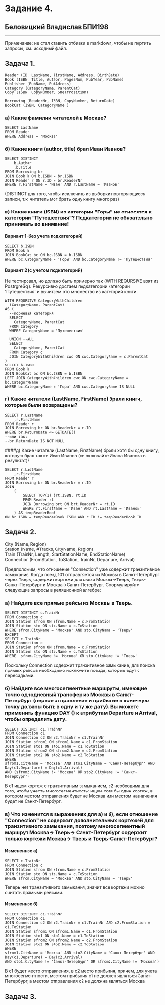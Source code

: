 # Задание 4.## Беловицкий Владислав БПИ198---Примечание: не стал ставить отбивки в markdown, чтобы не портить запросы, см. исходный файл.## Задача 1.```Reader (ID, LastName, FirstName, Address, BirthDate)Book (ISBN, Title, Author, PagesNum, PubYear, PubName)Publisher (PubName, PubAdress)Category (CategoryName, ParentCat)Copy (ISBN, CopyNumber, ShelfPosition)Borrowing (ReaderNr, ISBN, CopyNumber, ReturnDate)BookCat (ISBN, CategoryName )```### а) Какие фамилии читателей в Москве?```SELECT LastNameFROM ReaderWHERE Address = 'Москва'```### б) Какие книги (author, title) брал Иван Иванов?```SELECT DISTINCT 	b.Author	,b.TitleFROM Borrowing brJOIN Book b ON b.ISBN = br.ISBNJOIN Reader r ON r.ID = br.ReaderNrWHERE r.FirstName = 'Иван' AND r.LastName = 'Иванов'```(DISTINCT для того, чтобы исключить из выборки повторяющиеся записи, т.к. читатель мог брать одну книгу много раз) ### в) Какие книги (ISBN) из категории "Горы" не относятся к категории "Путешествия"? Подкатегории не обязательно принимать во внимание!#### Вариант 1 (без учета подкатегорий)```SELECT b.ISBNFROM Book bJOIN BookCat bc ON bc.ISBN = b.ISBNWHERE bc.CategoryName = 'Горы' AND bc.CategoryName != 'Путешествия'```#### Вариант 2 (с учетом подкатегорий)Не тестировал, но должно быть примерно так (WITH REQURSIVE взят из PostrgreSql). Рекурсивно достаем подкатегории категории 'Путешествия' и вычитаем это множество из категорий книги. <br>```WITH REQURSIVE CategoryWithСhildren  (CategoryName, ParentCat)AS (  --корневая категория  SELECT	CategoryName, ParentCat  FROM Category  WHERE CategoryName = 'Путешествия'    UNION --ALL  SELECT	CategoryName, ParentCat  FROM Category c  JOIN CategoryWithСhildren cwc ON cwc.CategoryName = c.ParentCat)SELECT b.ISBNFROM Book bJOIN BookCat bc ON bc.ISBN = b.ISBNLEFT JOIN CategoryWithСhildren cwc ON cwc.CategoryName = bc.CategoryNameWHERE bc.CategoryName = 'Горы' AND cwc.CategoryName IS NULL```### г) Какие читатели (LastName, FirstName) брали книги, которые были возвращены?```SELECT r.LastName	,r.FirstNameFROM Reader rJOIN Borrowing br ON br.ReaderNr = r.IDWHERE br.ReturnDate <= GETDATE()--или так:--br.ReturnDate IS NOT NULL```####д) Какие читатели (LastName, FirstName) брали хотя бы одну книгу, которую брал также Иван Иванов (не включайте Ивана Иванова в результат)?```SELECT r.LastName	,r.FirstNameFROM Reader rJOIN Borrowing br ON br.ReaderNr = r.IDJOIN     (        SELECT TOP(1) brt.ISBN, rt.ID        FROM Reader rt        JOIN Borrowing brt ON brt.ReaderNr = rt.ID        WHERE rt.FirstName = 'Иван' AND rt.LastName = 'Иванов'    ) AS tempReaderBookON br.ISBN = tempReaderBook.ISBN AND r.ID != tempReaderBook.ID```## Задача 2.City (Name, Region)</br>Station (Name, #Tracks, CityName, Region)</br>Train (TrainNr, Length, StartStationName, EndStationName)</br>Connection (FromStation, ToStation, TrainNr, Departure, Arrival)</br>Предположим, что отношение "Connection" уже содержит транзитивное замыкание. Когда поезд 101 отправляется из Москвы в Санкт-Петербург через Тверь, содержит кортежи для связи Москва->Тверь, Тверь-Санкт-Петербург и Москва->Санкт-Петербург. Сформулируйте следующие запросы в реляционной алгебре:### а) Найдите все прямые рейсы из Москвы в Тверь.```SELECT DISTINCT c.TrainNrFROM Connection cJOIN Station sfrom ON sfrom.Name = c.FromStationJOIN Station sto ON sto.Name = c.ToStationWHERE sfrom.CityName = 'Москва' AND sto.CityName = 'Тверь'EXCEPTSELECT c.TrainNrFROM Connection cJOIN Station sfrom ON sfrom.Name = c.FromStationJOIN Station sto ON sto.Name = c.ToStationWHERE  sfrom.CityName != 'Москва' OR sto.CityName != 'Тверь'```Поскольку Connection содержит транзитивное замыкание, для поиска прямых рейсов необходимо исключить поезда, которые едут с пересадками.### б) Найдите все многосегментные маршруты, имеющие точно однодневный трансфер из Москвы в Санкт-Петербург (первое отправление и прибытие в конечную точку должны быть в одну и ту же дату). Вы можете применить функцию DAY () к атрибутам Departure и Arrival, чтобы определить дату.```SELECT DISTINCT с1.TrainNrFROM Сonnection с1JOIN Connection c2 ON c2.TrainNr = c1.TrainNrJOIN Station sfrom1 ON sfrom1.Name = c1.FromStationJOIN Station sto1 ON sto1.Name = c1.ToStationJOIN Station sfrom2 ON sfrom2.Name = c2.FromStationJOIN Station sto2 ON sto2.Name = c2.ToStationWHEREsfrom1.CityName = 'Москва' AND sto1.CityName = 'Санкт-Петербург' AND Day(c1.Departure) = Day(c1.Arrival)AND (sfrom2.CityName != 'Москва' OR sto2.CityName != 'Санкт-Петербург') ```В с1 ищем кортеж с транзитивным замыканием, с2 необходима для того, чтобы учесть многосегментность: ищем хотя бы один кортеж, в котором местом отправления будет не Москва или местом назначения будет не Санкт-Петербург.### в) Что изменится в выражениях для а) и б), если отношение "Connection" не содержит дополнительных кортежей для транзитивного замыкания, поэтому многосегментный маршрут Москва-> Тверь-> Санкт-Петербург содержит только кортежи Москва-> Тверь и Тверь-Санкт-Петербург?#### Измененное а)```SELECT c.TrainNrFROM Connection cJOIN Station sfrom ON sfrom.Name = c.FromStationJOIN Station sto ON sto.Name = c.ToStationWHERE sfrom.CityName = 'Москва' AND sto.CityName = 'Тверь'```Теперь нет транзитивного замыкания, значит все кортежи можно считать прямыми рейсами.#### Измененное б)```SELECT DISTINCT с1.TrainNrFROM Сonnection с1JOIN Connection c2 ON c2.TrainNr = c1.TrainNr AND c2.FromStation = c1.ToStationJOIN Station sfrom1 ON sfrom1.Name = c1.FromStationJOIN Station sto1 ON sto1.Name = c1.ToStationJOIN Station sfrom2 ON sfrom2.Name = c2.FromStationJOIN Station sto2 ON sto2.Name = c2.ToStationWHERE sfrom1.CityName = 'Москва' AND sto2.CityName = 'Санкт-Петербург' AND Day(c1.Departure) = Day(c2.Arrival)AND sto1.CityName != 'Санкт-Петербург' OR sfrom2.CityName != 'Москва') ```В c1 будет место отправления, в c2 место прибытия, причем, для учета многосегментности, местом прибытия c1 не должен являться Санкт-Петербург, а местом отправления c2 не должна являться Москва## Задача 3.